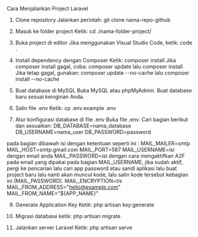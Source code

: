 Cara Menjalankan Project Laravel


1. Clone repository
Jalankan perintah: git clone nama-repo-github

2. Masuk ke folder project
Ketik: cd ./nama-folder-project/

3. Buka project di editor
Jika menggunakan Visual Studio Code, ketik: code .

4. Install dependency dengan Composer
Ketik: composer install
Jika composer install gagal, coba:
composer update lalu composer install
Jika tetap gagal, gunakan:
composer update --no-cache lalu composer install --no-cache

5. Buat database di MySQL
Buka MySQL atau phpMyAdmin.
Buat database baru sesuai keinginan Anda.

6. Salin file .env
Ketik: cp .env.example .env

7. Atur konfigurasi database di file .env
Buka file .env.
Cari bagian berikut dan sesuaikan:
DB_DATABASE=nama_database
DB_USERNAME=nama_user
DB_PASSWORD=password

pada bagian dibawah isi dengan ketentuan seperti ini :
MAIL_MAILER=smtp
MAIL_HOST=smtp.gmail.com
MAIL_PORT=587
MAIL_USERNAME=isi dengan email anda 
MAIL_PASSWORD=isi dengan cara mengaktifkan A2F pada email yang dipakai pada bagian MAIL_USERNAME, jika sudah aktif, pergi ke pencarian lalu cari app password atau sandi aplikasi lalu buat project baru lalu nanti akan muncul kode, lalu salin kode tersebut kebagian ini (MAIL_PASSWORD).
MAIL_ENCRYPTION=tls
MAIL_FROM_ADDRESS="hello@example.com"
MAIL_FROM_NAME="${APP_NAME}"

9. Generate Application Key
Ketik: php artisan key:generate

10. Migrasi database
ketik: php artisan migrate

11. Jalankan server Laravel
Ketik: php artisan serve

